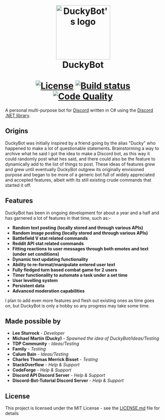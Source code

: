 <h1 align="center">
    <img src="https://i.imgur.com/QUihDfL.jpg" alt="DuckyBot's logo" width="175"/>
    <br>
    DuckyBot
    <br>
    <br>
    <a href="https://github.com/leestoge/DuckyBot/blob/master/LICENSE"><img src="https://img.shields.io/badge/license-MIT-blue.svg" alt="License" style="max-width:100%;"></a>
    <a href="https://ci.appveyor.com/project/leestoge/duckybot"><img src="https://ci.appveyor.com/api/projects/status/kd612i4wy06xx57u?svg=true" alt="Build status" style="max-width:100%;"></a>
<a href="https://www.codacy.com/app/leestoge/DuckyBot?utm_source=github.com&amp;utm_medium=referral&amp;utm_content=leestoge/DuckyBot&amp;utm_campaign=Badge_Grade"><img src="https://api.codacy.com/project/badge/Grade/6b7761cca392400aafb6cb0d41e08aea" alt="Code Quality" style="max-width:100%;"></a>
</h1>

A personal multi-purpose bot for [Discord](https://discordapp.com/ "Discord's Homepage") written in C# using the [Discord .NET library](https://github.com/RogueException/Discord.Net).

## Origins
DuckyBot was initially inspired by a friend going by the alias "Ducky" who happened to make a lot of questionable statements. Brainstorming a way to archive what he said I got the idea to make a Discord bot, as this way it could randomly post what hes said, and there could also be the feature to dynamically add to the list of things to post. These ideas of features grew and grew until eventually DuckyBot outgrew its originally envisioned purpose and began to be more of a generic bot full of widely appreciated and accepted features, albeit with its still existing crude commands that started it off.
## Features
 DuckyBot has been in ongoing development for about a year and a half and has garnered a lot of features in that time, such as:-

* **Random text posting (locally stored and through various APIs)**
* **Random image posting (locally stored and through various APIs)**
* **Battlefield V stat related commands**
* **Reddit API stat related commands**
* **Fitting reactions to user messages through both emotes and text (under set conditions)**
* **Dynamic text updating functionality**
* **Ability to re-format/manipulate entered user text**
* **Fully fledged turn based combat game for 2 users**
* **Timer functionality to automate a task under a set time**
* **User levelling system**
* **Persistent data**
* **Advanced moderation capabilities**

I plan to add even more features and flesh out existing ones as time goes on, but DuckyBot is only a hobby so any progress may take some time.

## Made possible by

* **Lee Sturrock** - *Developer*
* **Michael Martin (Ducky)** - *Spawned the idea of DuckyBot/Ideas/Testing*
* **TDP Community** - *Ideas/Testing*
* **Family** - *Testing*
* **Calum Bain** - *Ideas/Testing*
* **Charles Thomas Merrick Bisset** - *Testing*
* **StackOverflow** - *Help & Support*
* **CodeForge** - *Help & Support*
* **Discord API Discord Server** - *Help & Support*
* **Discord-Bot-Tutorial Discord Server** - *Help & Support*

## License

This project is licensed under the MIT License - see the [LICENSE.md](https://github.com/leestoge/DuckyBot/blob/master/LICENSE) file for details

